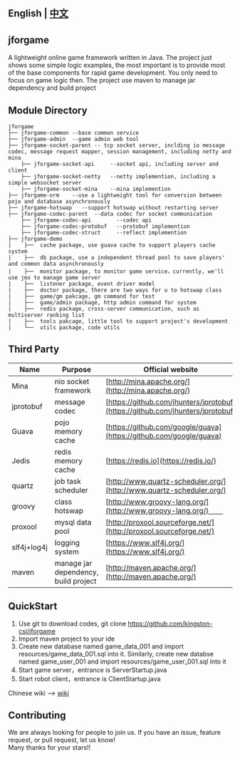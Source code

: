 ## English | [中文](README.md)

## jforgame　　
A lightweight online game framework written in Java. The project just shows some simple logic examples, the most important is to provide most of the base components for rapid game development. You only need to focus on game logic then. The project use maven to manage jar dependency and build project


## Module Directory
  ``` 
  jforgame  
  ├── jforgame-common --base common service  
  ├── jforgame-admin  --game admin web tool  
  ├── jforgame-socket-parent -- tcp socket server, inclding io message codec, message request mapper, session management, including netty and mina    
      ├── jforgame-socket-api     --socket api, including server and client
      ├── jforgame-socket-netty   --netty implemention, including a simple websocket server
      ├── jforgame-socket-mina    --mina implemention
  ├── jforgame-orm    --use a lightweight tool for conversion between pojo and database asynchronously 
  ├── jforgame-hotswap   --support hotswap without restarting server
  ├── jforgame-codec-parent  --data codec for socket communication
      ├── jforgame-codec-api        --codec api
      ├── jforgame-codec-protobuf   --protobuf implemention
      ├── jforgame-codec-struct     --reflect implemention
  ├── jforgame-demo   
  |    ├──  cache package, use guava cache to support players cache system   
  |    ├──  db package, use a independent thread pool to save players' and common data asynchronously  
  |    ├──  monitor package, to monitor game service，currently, we'll use jmx to manage game server    
  |    ├──  listener package, event driver model  
  |    ├──  doctor package, there are two ways for u to hotswap class  
  |    ├──  game/gm pakcage, gm command for test  
  |    ├──  game/admin package, http admin command for system  
  |    ├──  redis package, cross-server communication, such as multiserver ranking list  
  |    ├──  tools pakcage, little tool to support project's development  
  |    └──  utils package, code utils    
  ``` 

## Third Party
  Name | Purpose | Official website  
  ----|------|----     
  Mina | nio socket framework | [http://mina.apache.org/](http://mina.apache.org/)  
  jprotobuf | message codec | [https://github.com/jhunters/jprotobuf](https://github.com/jhunters/jprotobuf)  
  Guava | pojo memory cache | [https://github.com/google/guava](https://github.com/google/guava)  
  Jedis | redis memory cache | [https://redis.io](https://redis.io/)  
  quartz | job task scheduler | [http://www.quartz-scheduler.org/](http://www.quartz-scheduler.org/) 
  groovy | class hotswap | [http://www.groovy-lang.org/](http://www.groovy-lang.org/)　　  
  proxool | mysql data pool | [http://proxool.sourceforge.net/](http://proxool.sourceforge.net/)   
  slf4j+log4j | logging system | [https://www.slf4j.org/](https://www.slf4j.org/)  
  maven | manage jar dependency, build project| [http://maven.apache.org/](http://maven.apache.org/)  


## QuickStart
1. Use git to download codes, git clone https://github.com/kingston-csj/jforgame
2. Import maven project to your ide
3. Create new database named game_data_001 and import resources/game_data_001.sql into it. Similarly, create new databse named game_user_001 and import resources/game_user_001.sql into it
4. Start game server，entrance is ServerStartup.java
5. Start robot client，entrance is ClientStartup.java


Chinese wiki --> [wiki](https://github.com/kingston-csj/jforgame/wiki)

## Contributing
We are always looking for people to join us. If you have an issue, feature request, or pull request, let us know!  
Many thanks for your stars!!
  
